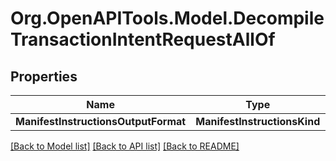 # Org.OpenAPITools.Model.DecompileTransactionIntentRequestAllOf

## Properties

| Name                                 | Type                         | Description | Notes |
| ------------------------------------ | ---------------------------- | ----------- | ----- |
| **ManifestInstructionsOutputFormat** | **ManifestInstructionsKind** |             |

[[Back to Model list]](../README.md#documentation-for-models)
[[Back to API list]](../README.md#documentation-for-api-endpoints)
[[Back to README]](../README.md)
